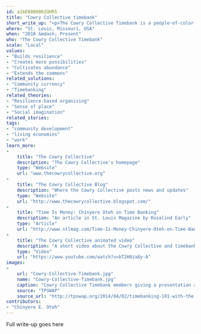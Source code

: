 ```yaml
---
id: a16E0000002QHR5
title: "Cowry Collective timebank"
short_write_up: "<p>The Cowry Collective Timebank is a people-of-color-led network engaged in reciprocal exchange of services, skills, and goods through timebanking , where the currency exchanged is the time spent by members. Through membership in the timebank, people create and strengthen community bonds, build economic freedom by providing an alternative means of meeting needs and desires, and encourage creativity in redefining self-sufficiency, interdependence and valuation of time. In St. Louis, the sixth most segregated city in the U.S., timebanking is a tool for addressing racial inequality and bridging racial divides through a process of community building that happens person by person, one hour at a time.</p>"
where: "St. Louis, Missouri, USA"
when: "2010 &mdash; Present"
who: "The Cowry Collective Timebank"
scale: "Local"
values:
- "Builds resilience"
- "Creates more possibilities"
- "Cultivates abundance"
- "Extends the commons"
related_solutions:
- "Community currency"
- "Timebanking"
related_theories:
- "Resilience-based organizing"
- "Sense of place"
- "Social imagination"
related_stories:
tags:
- "community development"
- "living economies"
- "work"
learn_more:
-
    title: "The Cowry Collective"
    description: "The Cowry Collective's homepage"
    type: "Website"
    url: "www.thecowrycollective.org"
-
    title: "The Cowry Collective Blog"
    description: "Where the Cowry Collective posts news and updates"
    type: "Website"
    url: "http://www.thecowrycollective.blogspot.com/"
-
    title: "Time Is Money: Chinyere Oteh on Time Banking"
    description: "An article in St. Louis Magazine by Rosalind Early"
    type: "Article"
    url: "http://www.stlmag.com/Time-Is-Money-Chinyere-Oteh-on-Time-Banking/"
-
    title: "The Cowry Collective animated video"
    description: "A short video about the Cowry Collective and timebanking"
    type: "Video"
    url: "https://www.youtube.com/watch?v=bT2H8za8y-A"
images:
-
    url: "Cowry-Collective-Timebank.jpg"
    name: "Cowry-Collective-Timebank.jpg"
    caption: "Cowry Collective Timebank members giving a presentation about how to set up a timebank."
    source: "TPSWAP"
    source_url: "http://tpswap.org/2014/04/02/timebanking-101-with-the-cowry-collective/"
contributors:
- "Chinyere E. Oteh"
---
```

Full write-up goes here
